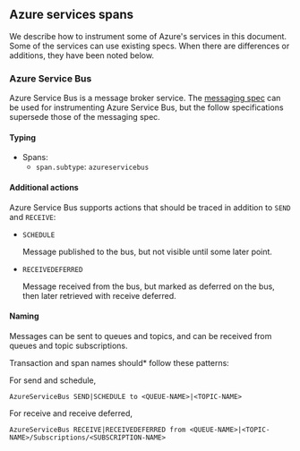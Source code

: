 ## Azure services spans

We describe how to instrument some of Azure's services in this document.
Some of the services can use existing specs. When there are differences or additions, they have been noted below.

### Azure Service Bus

Azure Service Bus is a message broker service. The [messaging spec](tracing-instrumentation-messaging.md) can 
be used for instrumenting Azure Service Bus, but the follow specifications supersede those of the messaging spec.

#### Typing

- Spans: 
  - `span.subtype`: `azureservicebus` 

#### Additional actions

Azure Service Bus supports actions that should be traced in addition to `SEND` and `RECEIVE`:

- `SCHEDULE`

  Message published to the bus, but not visible until some later point.

- `RECEIVEDEFERRED`

  Message received from the bus, but marked as deferred on the bus, then later retrieved with receive deferred.

#### Naming

Messages can be sent to queues and topics, and can be received from queues and topic subscriptions.

Transaction and span names should* follow these patterns:

For send and schedule,

`AzureServiceBus SEND|SCHEDULE to <QUEUE-NAME>|<TOPIC-NAME>`

For receive and receive deferred,

`AzureServiceBus RECEIVE|RECEIVEDEFERRED from <QUEUE-NAME>|<TOPIC-NAME>/Subscriptions/<SUBSCRIPTION-NAME>`
